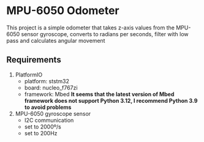 # MPU-6050 Odometer

This project is a simple odometer that takes z-axis values ​​from the MPU-6050 sensor gyroscope, converts to radians per seconds, filter with low pass and calculates angular movement

## Requirements
1. PlatformIO
    * platform: ststm32
    * board: nucleo_f767zi
    * framework: Mbed
    **It seems that the latest version of Mbed framework does not support Python 3.12, I recommend Python 3.9 to avoid problems**
2. MPU-6050 gyroscope sensor 
    * I2C communication
    * set to 2000º/s
    * set to 200Hz
